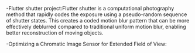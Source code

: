 -Flutter shutter project:Flutter shutter is a computational photography method that rapidly codes the exposure using a pseudo-random sequence of shutter states. This creates a coded motion blur pattern that can be more effectively deblurred compared to traditional uniform motion blur, enabling better reconstruction of moving objects.

-Optimizing a Chromatic Image Sensor for Extended Field of View:

